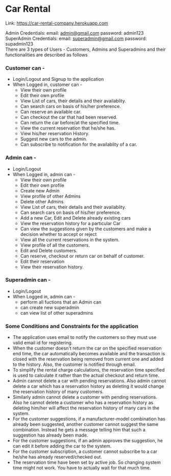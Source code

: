 Car Rental
================

Link: https://car-rental-company.herokuapp.com

Admin Credentials: email: admin@gmail.com password: admin123<br>
SuperAdmin Credentials: email: superadmin@gmail.com password: supadmin123  
There are 3 types of Users - Customers, Admins and Superadmins and their functionalities are described as follows  

### Customer can -
* Login/Logout and Signup to the application
* When Logged in, customer can -
  * View their own profile
  * Edit their own profile
  * View List of cars, their details and their availablity.
  * Can search cars on basis of his/her preference.
  * Can reserve an available car.
  * Can checkout the car that had been reserved.
  * Can return the car before/at the specified time.
  * View the current reservation that he/she has.
  * View his/her reservation History.
  * Suggest new cars to the admin.
  * Can subscribe to notification for the availablity of a car.
    
### Admin can - 
* Login/Logout 
* When Logged in, admin can -
  * View their own profile
  * Edit their own profile
  * Create new Admin
  * View profile of other Admins
  * Delete other Admins
  * View List of cars, their details and their availablity.
  * Can search cars on basis of his/her preference.
  * Add a new Car, Edit and Delete already existing cars
  * View the reservation history for a particular Car
  * Can view the suggestions given by the customers and make a decision whether to accept or reject
  * View all the current reservations in the system.
  * View profile of all the customers.
  * Edit and Delete customers.
  * Can reserve, checkout or return car on behalf of customer.
  * Edit their reservation
  * View their reservation history.
    
### Superadmin can -
* Login/Logout 
* When Logged in, admin can -
  * perform all fuctions that an Admin can
  * can create new superadmin
  * can view list of other superadmins
    
### Some Conditions and Constraints for the application
* The application uses email to notify the customers so they must use valid email id for registering.
* When the customer doesn't return the car on the specified reservation end time, the car automatically becomes available and the transaction is closed with the reservation being removed from current one and added to the history. Also, the customer is notified through email.
* To simplify the rental charge calculations, the reservation time specified is used to calculate it rather than the actual checkout and return time.
* Admin cannot delete a car with pending reservations. Also admin cannot delete a car which has a reservation history as deleting it would change the reservation history of many customers.
* Similarly admin cannot delete a customer with pending reservations. Also he cannot delete a customer who has a reservation history as deleting him/her will affect the reservation history of many cars in the system.
* For the customer suggestions, if a manufacturer-model combination has already been suggested, another customer cannot suggest the same combination. Instead he gets a message telling him that such a suggestion has already been made. 
* For the customer suggestions, if an admin approves the suggestion, he can edit it before adding the car to the system.
* For the customer subscription, a customer cannot subscribe to a car he/she has already reserved/checked out.
* The reservation time have been set by active job. So changing system time might not work. You have to actually wait for that much time.

  
